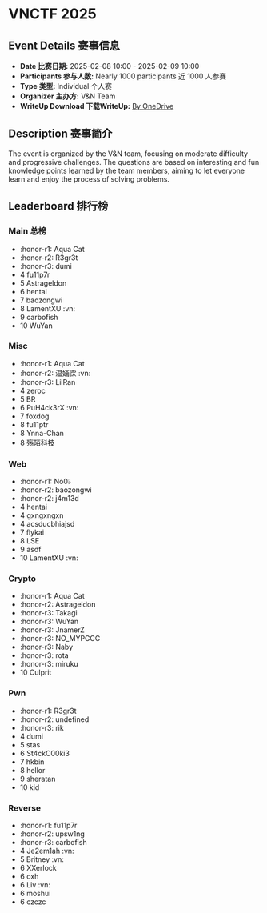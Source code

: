 # VNCTF 2025

## Event Details 赛事信息

- **Date 比赛日期:** 2025-02-08 10:00 - 2025-02-09 10:00
- **Participants 参与人数:** Nearly 1000 participants 近 1000 人参赛
- **Type 类型:** Individual 个人赛
- **Organizer 主办方:** V&N Team
- **WriteUp Download 下载WriteUp:** [By OneDrive](https://bitf1a5h-my.sharepoint.com/:b:/g/personal/ziantt_ziantt_top/EaoZk2ULCg5EuxeKjIfA2IkBSVFlAzdnWqgBbEnJMAWZpw?e=MgKxJa)

## Description 赛事简介

The event is organized by the V&N team, focusing on moderate difficulty and progressive challenges. The questions are based on interesting and fun knowledge points learned by the team members, aiming to let everyone learn and enjoy the process of solving problems.

## Leaderboard 排行榜

### Main 总榜

- :honor-r1: Aqua Cat
- :honor-r2: R3gr3t
- :honor-r3: dumi
- 4 fu11p7r
- 5 Astrageldon
- 6 hentai
- 7 baozongwi
- 8 LamentXU :vn:
- 9 carbofish
- 10 WuYan

### Misc

- :honor-r1: Aqua Cat
- :honor-r2: 温婳霂 :vn:
- :honor-r3: LilRan
- 4 zeroc
- 5 BR
- 6 PuH4ck3rX :vn:
- 7 foxdog
- 8 fu11ptr
- 8 Ynna-Chan
- 8 殇陌科技

### Web

- :honor-r1: No0♭
- :honor-r2: baozongwi
- :honor-r2: j4m13d
- 4 hentai
- 4 gxngxngxn
- 4 acsducbhiajsd
- 7 flykai
- 8 LSE
- 9 asdf
- 10 LamentXU :vn:

### Crypto

- :honor-r1: Aqua Cat
- :honor-r2: Astrageldon
- :honor-r3: Takagi
- :honor-r3: WuYan
- :honor-r3: JnamerZ
- :honor-r3: NO_MYPCCC
- :honor-r3: Naby
- :honor-r3: rota
- :honor-r3: miruku
- 10 Culprit

### Pwn

- :honor-r1: R3gr3t
- :honor-r2: undefined
- :honor-r3: rik
- 4 dumi
- 5 stas
- 6 St4ckC00ki3
- 7 hkbin
- 8 hellor
- 9 sheratan
- 10 kid

### Reverse

- :honor-r1: fu11p7r
- :honor-r2: upsw1ng
- :honor-r3: carbofish
- 4 Je2em1ah :vn:
- 5 Britney :vn:
- 6 XXerlock
- 6 oxh
- 6 Liv :vn:
- 6 moshui
- 6 czczc
